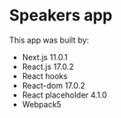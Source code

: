 # Speakers app
This app was built by:
- Next.js 11.0.1
- React.js 17.0.2
- React hooks
- React-dom 17.0.2
- React placeholder  4.1.0
- Webpack5

